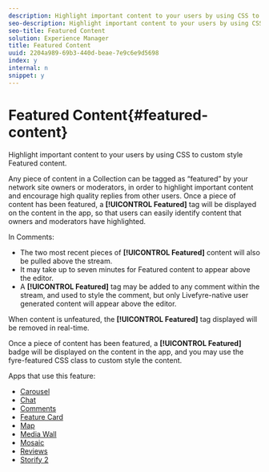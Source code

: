 ```yaml
---
description: Highlight important content to your users by using CSS to custom style Featured content.
seo-description: Highlight important content to your users by using CSS to custom style Featured content.
seo-title: Featured Content
solution: Experience Manager
title: Featured Content
uuid: 2204a989-69b3-440d-beae-7e9c6e9d5698
index: y
internal: n
snippet: y
---
```


# Featured Content{#featured-content}

Highlight important content to your users by using CSS to custom style Featured content.

Any piece of content in a Collection can be tagged as “featured” by your network site owners or moderators, in order to highlight important content and encourage high quality replies from other users. Once a piece of content has been featured, a **[!UICONTROL Featured]** tag will be displayed on the content in the app, so that users can easily identify content that owners and moderators have highlighted.

In Comments:

* The two most recent pieces of **[!UICONTROL Featured]** content will also be pulled above the stream.
* It may take up to seven minutes for Featured content to appear above the editor.
* A **[!UICONTROL Featured]** tag may be added to any comment within the stream, and used to style the comment, but only Livefyre-native user generated content will appear above the editor.

When content is unfeatured, the **[!UICONTROL Featured]** tag displayed will be removed in real-time.

Once a piece of content has been featured, a **[!UICONTROL Featured]** badge will be displayed on the content in the app, and you may use the fyre-featured CSS class to custom style the content.

Apps that use this feature:

* [Carousel](../../c-about-apps/c-carousel-app/c-carousel-app.md#c_carousel_app)
* [Chat](../../c-about-apps/c-chat-app/c-chat-app.md#c_chat_app)
* [Comments](c_comments_app.md#c_comments_app)
* [Feature Card](../../c-about-apps/c-feature-card-app/c-feature-card-app.md#c_feature_card_app)
* [Map](../../c-about-apps/c-map-app/c-map-app.md#c_map_app)
* [Media Wall](../../c-about-apps/c-media-wall-app/c-media-wall-app.md#c_media_wall_app)
* [Mosaic](../../c-about-apps/c-mosaic-app/c-mosaic-app.md#c_mosaic_app)
* [Reviews](../../c-about-apps/c-reviews-app/c-reviews-app.md#c_reviews_app)
* [Storify 2](../../c-about-apps/c-storify2/c-storify2.md#c_storify2)

